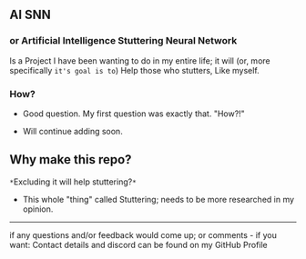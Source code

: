 ## AI SNN
### or Artificial Intelligence Stuttering Neural Network
Is a Project I have been wanting to do in my entire life;
it will (or, more specifically `it's goal is to`) Help those who stutters, Like myself.


### How?
- Good question. My first question was exactly that. "How?!"

- Will continue adding soon.



## Why make this repo?
`*`Excluding it will help stuttering?`*`

- This whole "thing" called Stuttering; needs to be more researched in my opinion.




-----

if any questions and/or feedback would come up; or comments - if you want:
Contact details and discord can be found on my GitHub Profile
